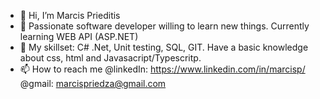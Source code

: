 - 👋 Hi, I’m Marcis Prieditis
- 👀 Passionate software developer willing to learn new things. Currently learning WEB API (ASP.NET)
- 🌱 My skillset: C# .Net, Unit testing, SQL, GIT. Have a basic knowledge about css, html and Javasacript/Typescritp.
- 📫 How to reach me @linkedIn: https://www.linkedin.com/in/marcisp/
                      @gmail: marcispriedza@gmail.com


